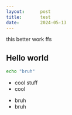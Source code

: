 ```yaml
---
layout:      post
title:       test
date:        2024-05-13
---
```


this better work ffs

## Hello world

```bash
echo "bruh"
```

- cool stuff
- cool

* bruh
* bruh